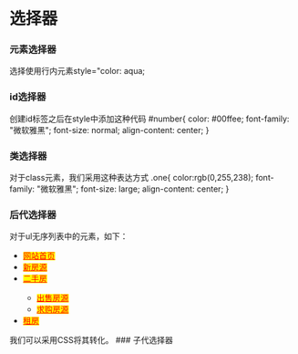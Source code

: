 

# 选择器
### 元素选择器
选择使用行内元素style="color: aqua;
### id选择器
创建id标签之后在style中添加这种代码
#number{
		color: #00ffee;
		font-family: "微软雅黑";
		font-size: normal;
		align-content: center;
	}
### 类选择器
对于class元素，我们采用这种表达方式
.one{
    	color:rgb(0,255,238);
    	font-family: "微软雅黑";
    	font-size: large;
    	align-content: center;
    }
### 后代选择器
对于ul无序列表中的元素，如下：
<ul id="house">	

<li><a href="#">网站首页</a></li>
<li><a href="#">新房源</a></li>
<li><a href="#">二手房</a></li>
  <ul>
   <li><a href="#">出售房源</a></li>
   <li><a href="#">求购房源</a></li>
  </ul>
<li><a href="#">租房</a></li>
</ul>
我们可以采用CSS将其转化。
<style>
			ul li a{
				color: red;
				font-family: "宋体";
				background-color: yellow;
			}
</style>
### 子代选择器
<!--stackedit_data:
eyJoaXN0b3J5IjpbMTg1MDYxOTI0M119
-->